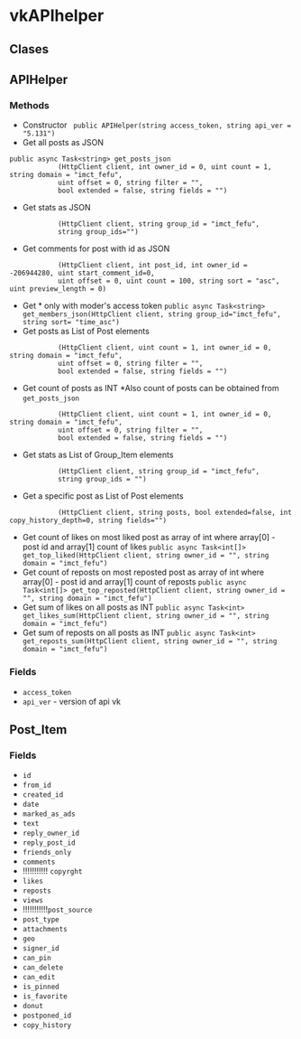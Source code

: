 # vkAPIhelper
## Clases
## APIHelper
### Methods
* Constructor
``` public APIHelper(string access_token, string api_ver = "5.131")```
* Get all posts as JSON
```
public async Task<string> get_posts_json
            (HttpClient client, int owner_id = 0, uint count = 1, string domain = "imct_fefu",
            uint offset = 0, string filter = "",
            bool extended = false, string fields = "")
```
* Get stats as JSON
``` public async Task<string> get_stats_json
            (HttpClient client, string group_id = "imct_fefu", 
            string group_ids="")
```
* Get comments for post with id as JSON
``` public async Task<string> get_comms_json
            (HttpClient client, int post_id, int owner_id = -206944280, uint start_comment_id=0,
            uint offset = 0, uint count = 100, string sort = "asc", uint preview_length = 0)
```
* Get  \* only with moder's access token
``` public async Task<string> get_members_json(HttpClient client, string group_id="imct_fefu", string sort= "time_asc") ```
* Get posts as List of Post elements
``` public async Task<List<Post_Item>> get_posts
            (HttpClient client, uint count = 1, int owner_id = 0, string domain = "imct_fefu",
            uint offset = 0, string filter = "",
            bool extended = false, string fields = "")
```
* Get count of posts as INT      \*Also count of posts can be obtained from ```get_posts_json```
``` public async Task<int> get_posts_count
            (HttpClient client, uint count = 1, int owner_id = 0, string domain = "imct_fefu",
            uint offset = 0, string filter = "",
            bool extended = false, string fields = "")
```
* Get stats as List of Group_Item elements
``` public async Task<List<Group_Item>> get_stats
            (HttpClient client, string group_id = "imct_fefu",
            string group_ids = "")
```
* Get a specific post as List of Post elements
``` public async Task<List<Post_Item>> get_post
            (HttpClient client, string posts, bool extended=false, int copy_history_depth=0, string fields="")
```
* Get count of likes on most liked post as array of int where array[0] - post id and array[1] count of likes
``` public async Task<int[]> get_top_liked(HttpClient client, string owner_id = "", string domain = "imct_fefu") ```
* Get count of reposts on most reposted post as array of int where array[0] - post id and array[1] count of reposts
``` public async Task<int[]> get_top_reposted(HttpClient client, string owner_id = "", string domain = "imct_fefu") ```
* Get sum of likes on all posts as INT
``` public async Task<int> get_likes_sum(HttpClient client, string owner_id = "", string domain = "imct_fefu") ```
* Get sum of reposts on all posts as INT
``` public async Task<int> get_reposts_sum(HttpClient client, string owner_id = "", string domain = "imct_fefu") ```
### Fields
* ```access_token```
* ```api_ver``` - version of api vk
## Post_Item
### Fields
* ``` id ```
* ``` from_id ```
* ``` created_id ```
* ``` date ```
* ``` marked_as_ads ```
* ``` text ```
* ``` reply_owner_id ```
* ``` reply_post_id ```
* ``` friends_only ```
* ``` comments ```
* !!!!!!!!!!! ``` copyrght ```
* ``` likes ```
* ``` reposts ```
* ``` views ```
* !!!!!!!!!!!``` post_source ```
* ``` post_type ```
* ``` attachments ```
* ``` geo ```
* ``` signer_id ```
* ``` can_pin ```
* ``` can_delete ```
* ``` can_edit ```
* ``` is_pinned ```
* ``` is_favorite ```
* ``` donut ```
* ``` postponed_id ```
* ``` copy_history ```
